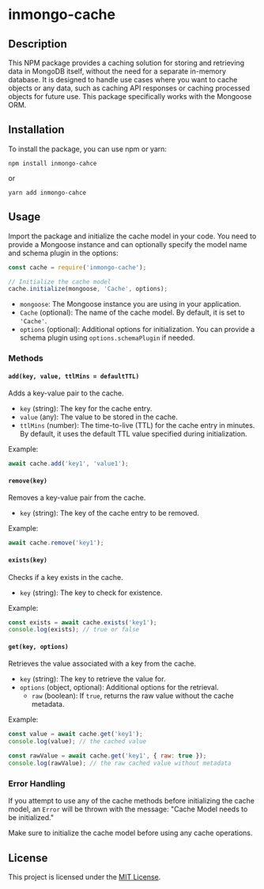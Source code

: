 # inmongo-cache


## Description

This NPM package provides a caching solution for storing and retrieving data in MongoDB itself, without the need for a separate in-memory database. It is designed to handle use cases where you want to cache objects or any data, such as caching API responses or caching processed objects for future use. This package specifically works with the Mongoose ORM.

## Installation

To install the package, you can use npm or yarn:

```shell
npm install inmongo-cahce
```
or
```shell
yarn add inmongo-cahce
```

## Usage

Import the package and initialize the cache model in your code. You need to provide a Mongoose instance and can optionally specify the model name and schema plugin in the options:

  ```javascript
  const cache = require('inmongo-cache');

  // Initialize the cache model
  cache.initialize(mongoose, 'Cache', options);
  ```

  - `mongoose`: The Mongoose instance you are using in your application.
  - `Cache` (optional): The name of the cache model. By default, it is set to `'Cache'`.
  - `options` (optional): Additional options for initialization. You can provide a schema plugin using `options.schemaPlugin` if needed.

### Methods

#### `add(key, value, ttlMins = defaultTTL)`

Adds a key-value pair to the cache.

- `key` (string): The key for the cache entry.
- `value` (any): The value to be stored in the cache.
- `ttlMins` (number): The time-to-live (TTL) for the cache entry in minutes. By default, it uses the default TTL value specified during initialization.

Example:

```javascript
await cache.add('key1', 'value1');
```

#### `remove(key)`

Removes a key-value pair from the cache.

- `key` (string): The key of the cache entry to be removed.

Example:

```javascript
await cache.remove('key1');
```

#### `exists(key)`

Checks if a key exists in the cache.

- `key` (string): The key to check for existence.

Example:

```javascript
const exists = await cache.exists('key1');
console.log(exists); // true or false
```

#### `get(key, options)`

Retrieves the value associated with a key from the cache.

- `key` (string): The key to retrieve the value for.
- `options` (object, optional): Additional options for the retrieval.
  - `raw` (boolean): If `true`, returns the raw value without the cache metadata.

Example:

```javascript
const value = await cache.get('key1');
console.log(value); // the cached value

const rawValue = await cache.get('key1', { raw: true });
console.log(rawValue); // the raw cached value without metadata
```

### Error Handling

If you attempt to use any of the cache methods before initializing the cache model, an `Error` will be thrown with the message: "Cache Model needs to be initialized."

Make sure to initialize the cache model before using any cache operations.

## License

This project is licensed under the [MIT License](https://opensource.org/licenses/MIT).
